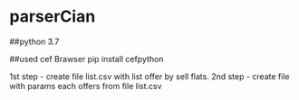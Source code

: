 # parserCian

##python 3.7

##used cef Brawser
   pip install cefpython

1st step - create file list.csv with list offer by sell flats.
2nd step - create file with params each offers from file list.csv 
